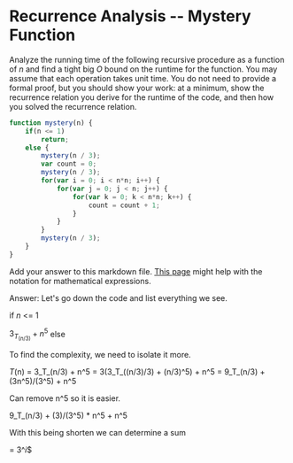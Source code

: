 # Recurrence Analysis -- Mystery Function

Analyze the running time of the following recursive procedure as a function of
$n$ and find a tight big $O$ bound on the runtime for the function. You may
assume that each operation takes unit time. You do not need to provide a formal
proof, but you should show your work: at a minimum, show the recurrence relation
you derive for the runtime of the code, and then how you solved the recurrence
relation.

```javascript
function mystery(n) {
    if(n <= 1)
        return;
    else {
        mystery(n / 3);
        var count = 0;
        mystery(n / 3);
        for(var i = 0; i < n*n; i++) {
            for(var j = 0; j < n; j++) {
                for(var k = 0; k < n*n; k++) {
                    count = count + 1;
                }
            }
        }
        mystery(n / 3);
    }
}
```

Add your answer to this markdown file. [This
page](https://docs.github.com/en/get-started/writing-on-github/working-with-advanced-formatting/writing-mathematical-expressions)
might help with the notation for mathematical expressions.

Answer: 
Let's go down the code and list everything we see. 

if _n_ <= 1 

$`3_T_(n/3) + n^5`$ else 

To find the complexity, we need to isolate it more. 

_T_(n) = 3_T_(n/3) + n^5
= 3(3_T_((n/3)/3) + (n/3)^5) + n^5
= 9_T_(n/3) + (3n^5)/(3^5) + n^5

Can remove n^5 so it is easier. 

9_T_(n/3) + (3)/(3^5) * n^5 + n^5

With this being shorten we can determine a sum 

= 3^_i_$


